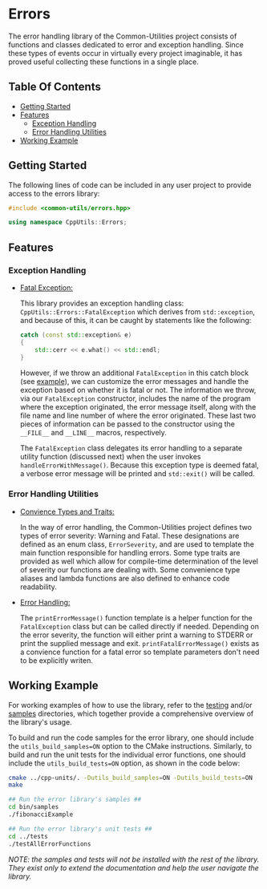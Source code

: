 # Errors

The error handling library of the Common-Utilities project consists of functions and classes dedicated to error and exception handling. Since these types of events occur in virtually every project imaginable, it has proved useful collecting these functions in a single place.

## Table Of Contents

- [Getting Started](#Getting-Started)
- [Features](#Features)
  - [Exception Handling](#Exception-Handling)
  - [Error Handling Utilities](#Error-Handling-Utilities)
- [Working Example](#Working-Example)

## Getting Started

The following lines of code can be included in any user project to provide access to the errors library:

```C++
#include <common-utils/errors.hpp>

using namespace CppUtils::Errors;
```

## Features

### Exception Handling

- [Fatal Exception:](../../../include/common-utils/errors/exceptions/fatalException.hpp)

  This library provides an exception handling class: `CppUtils::Errors::FatalException` which derives from `std::exception`, and because of this, it can be caught by statements like the following:

  ```C++
  catch (const std::exception& e)
  {
      std::cerr << e.what() << std::endl;
  }
  ```

  However, if we throw an additional `FatalException` in this catch block (see [example](../samples/fibonacciExample.cpp)), we can customize the error messages and handle the exception based on whether it is fatal or not. The information we throw, via our `FatalException` constructor, includes the name of the program where the exception originated, the error message itself, along with the file name and line number of where the error originated. These last two pieces of information can be passed to the constructor using the `__FILE__` and `__LINE__` macros, respectively.

  The `FatalException` class delegates its error handling to a separate utility function (discussed next) when the user invokes `handleErrorWithMessage()`. Because this exception type is deemed fatal, a verbose error message will be printed and `std::exit()` will be called.

### Error Handling Utilities

- [Convience Types and Traits:](../../../include/common-utils/errors/utils/errorTypes.hpp)

  In the way of error handling, the Common-Utilities project defines two types of error severity: Warning and Fatal. These designations are defined as an enum class, `ErrorSeverity`, and are used to template the main function responsible for handling errors. Some type traits are provided as well which allow for compile-time determination of the level of severity our functions are dealing with. Some convenience type aliases and lambda functions are also defined to enhance code readability.

- [Error Handling:](../../../include/common-utils/errors/utils/errorHandling.hpp)

  The `printErrorMessage()` function template is a helper function for the `FatalException` class but can be called directly if needed. Depending on the error severity, the function will either print a warning to STDERR or print the supplied message and exit. `printFatalErrorMessage()` exists as a convience function for a fatal error so template parameters don't need to be explicitly writen.

## Working Example

For working examples of how to use the library, refer to the [testing](../tests) and/or [samples](../samples) directories, which together provide a comprehensive overview of the library's usage.

To build and run the code samples for the error library, one should include the `utils_build_samples=ON` option to the CMake instructions. Similarly, to build and run the unit tests for the individual error functions, one should include the `utils_build_tests=ON` option, as shown in the code below:

```bash
cmake ../cpp-units/. -Dutils_build_samples=ON -Dutils_build_tests=ON
make

## Run the error library's samples ##
cd bin/samples
./fibonacciExample

## Run the error library's unit tests ##
cd ../tests
./testAllErrorFunctions
```

*NOTE: the samples and tests will not be installed with the rest of the library. They exist only to extend the documentation and help the user navigate the library.*
